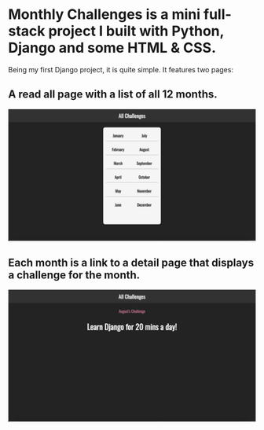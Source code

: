 # Monthly Challenges is a mini full-stack project I built with Python, Django and some HTML & CSS.
Being my first Django project, it is quite simple. 
It features two pages: 
## A read all page with a list of all 12 months. 
![Screenshot](Homepage.png)
## Each month is a link to a detail page that displays a challenge for the month.
![Screenshot](ChallengePage.png)
